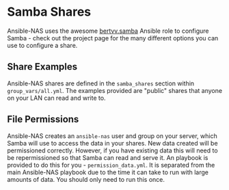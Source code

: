 # Samba Shares

Ansible-NAS uses the awesome [bertvv.samba](https://github.com/bertvv/ansible-role-samba) Ansible role to configure Samba - check out the project page for the many different options you can use to configure a share.

## Share Examples

Ansible-NAS shares are defined in the `samba_shares` section within `group_vars/all.yml`. The examples provided are "public" shares that anyone on your LAN can read and write to.

## File Permissions

Ansible-NAS creates an `ansible-nas` user and group on your server, which Samba will use to access the data in your shares. New data created will be permissioned correctly. However, if you have existing data this will need to be repermissioned so that Samba can read and serve it. An playbook is provided to do this for you - `permission_data.yml`. It is separated from the main Ansible-NAS playbook due to the time it can take to run with large amounts of data. You should only need to run this once.

